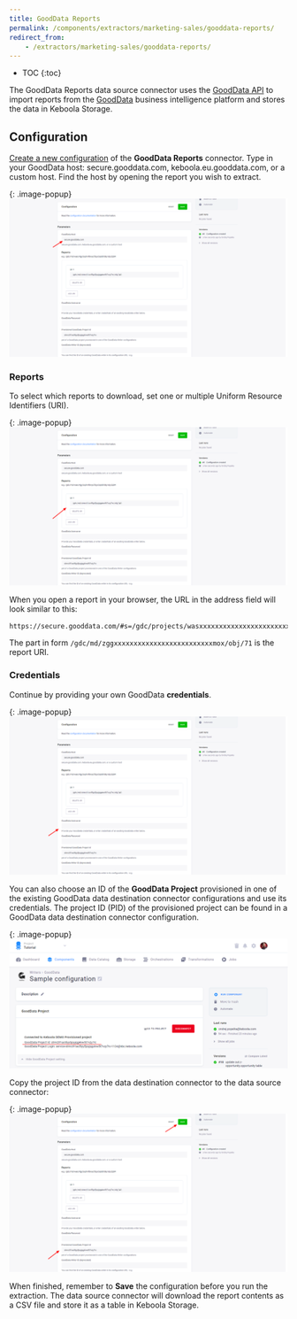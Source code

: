 ```yaml
---
title: GoodData Reports
permalink: /components/extractors/marketing-sales/gooddata-reports/
redirect_from:
    - /extractors/marketing-sales/gooddata-reports/
---
```


* TOC
{:toc}

The GoodData Reports data source connector uses the [GoodData API](https://help.gooddata.com/display/API/API+Reference#/reference/dashboards-and-reporting/export-a-large-report/export-a-raw-report) to import
reports from the [GoodData](https://www.gooddata.com/) business intelligence platform and stores the data in Keboola Storage.

## Configuration
[Create a new configuration](/components/#creating-component-configuration) of the **GoodData Reports** connector.
Type in your GoodData host: secure.gooddata.com, keboola.eu.gooddata.com, or a custom host. Find the host
by opening the report you wish to extract.

{: .image-popup}
![Screenshot - GoodData Host](/components/extractors/marketing-sales/gooddata-reports/gooddata-reports-1.png)

### Reports
To select which reports to download, set one or multiple Uniform Resource Identifiers (URI).

{: .image-popup}
![Screenshot - GoodData URI](/components/extractors/marketing-sales/gooddata-reports/gooddata-reports-2.png)

When you open a report in your browser, the URL in the address field will look similar to this:

    https://secure.gooddata.com/#s=/gdc/projects/wasxxxxxxxxxxxxxxxxxxxxxxxxxmox|analysisPage|head|/gdc/md/zggxxxxxxxxxxxxxxxxxxxxxxxxxmox/obj/71

The part in form `/gdc/md/zggxxxxxxxxxxxxxxxxxxxxxxxxxmox/obj/71` is the report URI.

### Credentials
Continue by providing your own GoodData **credentials**.

{: .image-popup}
![Screenshot - GoodData Credentials](/components/extractors/marketing-sales/gooddata-reports/gooddata-reports-3.png)

You can also choose an ID of the **GoodData Project** provisioned in one of the existing GoodData data destination connector configurations 
and use its credentials. The project ID (PID) of the provisioned project can be found in a GoodData data destination connector configuration.

{: .image-popup}
![Screenshot - GoodData Data Destination Config with Provisioned Project](/components/extractors/marketing-sales/gooddata-reports/gooddata-writer-1.png)

Copy the project ID from the data destination connector to the data source connector:

{: .image-popup}
![Screenshot - Provisioned GoodData Project Id](/components/extractors/marketing-sales/gooddata-reports/gooddata-reports-4.png)

When finished, remember to **Save** the configuration before you run the extraction. The data source connector will download the report contents as a
CSV file and store it as a table in Keboola Storage.

